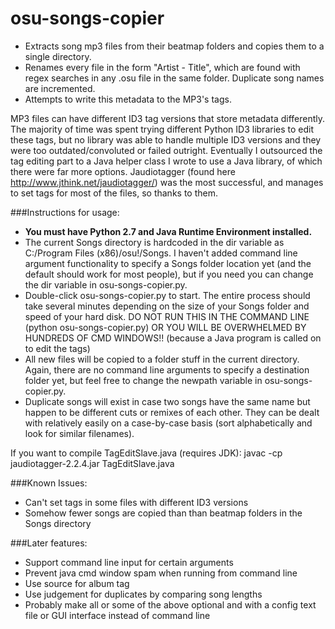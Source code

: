 # osu-songs-copier

* Extracts song mp3 files from their beatmap folders and copies them to a single directory.  
* Renames every file in the form "Artist - Title", which are found with regex searches in any .osu file in the same folder. Duplicate song names are incremented. 
* Attempts to write this metadata to the MP3's tags. 

MP3 files can have different ID3 tag versions that store metadata differently. The majority of time was spent trying different Python ID3 libraries to edit these tags, but no library was able to handle multiple ID3 versions and they were too outdated/convoluted or failed outright. Eventually I outsourced the tag editing part to a Java helper class I wrote to use a Java library, of which there were far more options. Jaudiotagger (found here http://www.jthink.net/jaudiotagger/) was the most successful, and manages to set tags for most of the files, so thanks to them.

###Instructions for usage: 
* **You must have Python 2.7 and Java Runtime Environment installed.** 
* The current Songs directory is hardcoded in the dir variable as C:/Program Files (x86)/osu!/Songs. I haven't added command line argument functionality to specify a Songs folder location yet (and the default should work for most people), but if you need you can change the dir variable in osu-songs-copier.py.
* Double-click osu-songs-copier.py to start. The entire process should take several minutes depending on the size of your Songs folder and speed of your hard disk. DO NOT RUN THIS IN THE COMMAND LINE (python osu-songs-copier.py) OR YOU WILL BE OVERWHELMED BY HUNDREDS OF CMD WINDOWS!! (because a Java program is called on to edit the tags)
* All new files will be copied to a folder stuff in the current directory. Again, there are no command line arguments to specify a destination folder yet, but feel free to change the newpath variable in osu-songs-copier.py.
* Duplicate songs will exist in case two songs have the same name but happen to be different cuts or remixes of each other. They can be dealt with relatively easily on a case-by-case basis (sort alphabetically and look for similar filenames).

If you want to compile TagEditSlave.java (requires JDK): javac -cp jaudiotagger-2.2.4.jar TagEditSlave.java

###Known Issues:
* Can't set tags in some files with different ID3 versions
* Somehow fewer songs are copied than than beatmap folders in the Songs directory

###Later features:
* Support command line input for certain arguments
* Prevent java cmd window spam when running from command line
* Use source for album tag
* Use judgement for duplicates by comparing song lengths
* Probably make all or some of the above optional and with a config text file or GUI interface instead of command line